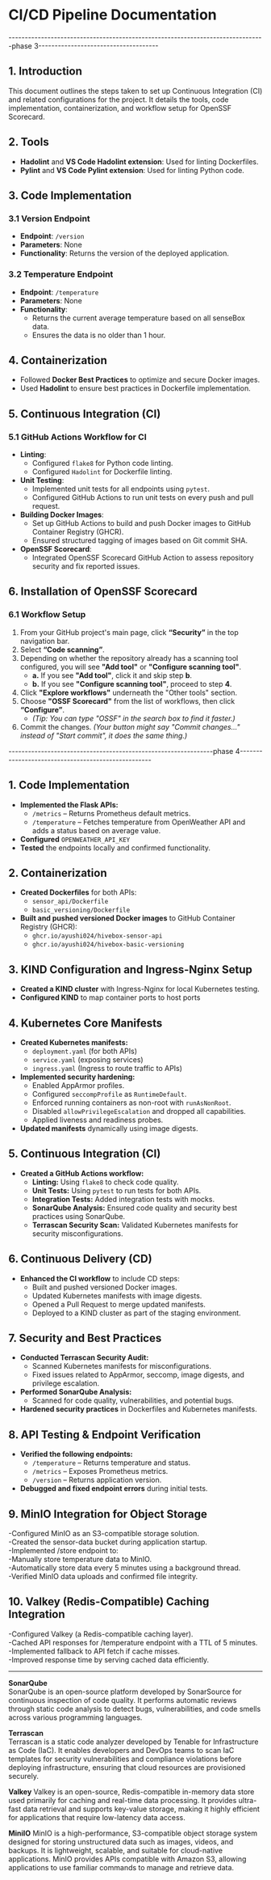 # CI/CD Pipeline Documentation
-------------------------------------------------------------------------------phase 3-------------------------------------
## 1. Introduction
This document outlines the steps taken to set up Continuous Integration (CI) and related configurations for the project. It details the tools, code implementation, containerization, and workflow setup for OpenSSF Scorecard.

## 2. Tools
- **Hadolint** and **VS Code Hadolint extension**: Used for linting Dockerfiles.
- **Pylint** and **VS Code Pylint extension**: Used for linting Python code.

## 3. Code Implementation

### 3.1 Version Endpoint
- **Endpoint**: `/version`
- **Parameters**: None
- **Functionality**: Returns the version of the deployed application.

### 3.2 Temperature Endpoint
- **Endpoint**: `/temperature`
- **Parameters**: None
- **Functionality**:
  - Returns the current average temperature based on all senseBox data.
  - Ensures the data is no older than 1 hour.

## 4. Containerization
- Followed **Docker Best Practices** to optimize and secure Docker images.
- Used **Hadolint** to ensure best practices in Dockerfile implementation.

## 5. Continuous Integration (CI)
### 5.1 GitHub Actions Workflow for CI
- **Linting**:
  - Configured `flake8` for Python code linting.
  - Configured `Hadolint` for Dockerfile linting.
- **Unit Testing**:
  - Implemented unit tests for all endpoints using `pytest`.
  - Configured GitHub Actions to run unit tests on every push and pull request.
- **Building Docker Images**:
  - Set up GitHub Actions to build and push Docker images to GitHub Container Registry (GHCR).
  - Ensured structured tagging of images based on Git commit SHA.
- **OpenSSF Scorecard**:
  - Integrated OpenSSF Scorecard GitHub Action to assess repository security and fix reported issues.

## 6. Installation of OpenSSF Scorecard
### 6.1 Workflow Setup
1. From your GitHub project's main page, click **“Security”** in the top navigation bar.
2. Select **“Code scanning”**.
3. Depending on whether the repository already has a scanning tool configured, you will see **"Add tool"** or **"Configure scanning tool"**.
   - **a.** If you see **"Add tool"**, click it and skip step **b**.
   - **b.** If you see **"Configure scanning tool"**, proceed to step **4**.
4. Click **"Explore workflows"** underneath the "Other tools" section.
5. Choose **"OSSF Scorecard"** from the list of workflows, then click **“Configure”**.
   - *(Tip: You can type "OSSF" in the search box to find it faster.)*
6. Commit the changes. *(Your button might say "Commit changes..." instead of "Start commit", it does the same thing.)*


                                                                                  
---------------------------------------------------------------phase 4---------------------------------------------------

                                                                                                        
                                                                                                         
                                                                                                         
## 1. Code Implementation               
- **Implemented the Flask APIs:**
  - `/metrics` – Returns Prometheus default metrics.
  - `/temperature` – Fetches temperature from OpenWeather API and adds a status based on average value.
- **Configured** `OPENWEATHER_API_KEY` 
- **Tested** the endpoints locally and confirmed functionality.

## 2. Containerization
- **Created Dockerfiles** for both APIs:
  - `sensor_api/Dockerfile`
  - `basic_versioning/Dockerfile`
- **Built and pushed versioned Docker images** to GitHub Container Registry (GHCR):
  - `ghcr.io/ayushi024/hivebox-sensor-api`
  - `ghcr.io/ayushi024/hivebox-basic-versioning`

## 3. KIND Configuration and Ingress-Nginx Setup
- **Created a KIND cluster** with Ingress-Nginx for local Kubernetes testing.
- **Configured KIND** to map container ports to host ports 


## 4. Kubernetes Core Manifests
- **Created Kubernetes manifests:**
  - `deployment.yaml` (for both APIs)
  - `service.yaml` (exposing services)
  - `ingress.yaml` (Ingress to route traffic to APIs)
- **Implemented security hardening:**
  - Enabled AppArmor profiles.
  - Configured `seccompProfile` as `RuntimeDefault`.
  - Enforced running containers as non-root with `runAsNonRoot`.
  - Disabled `allowPrivilegeEscalation` and dropped all capabilities.
  - Applied liveness and readiness probes.
- **Updated manifests** dynamically using image digests.

## 5. Continuous Integration (CI)

- **Created a GitHub Actions workflow:**
  - **Linting:** Using `flake8` to check code quality.
  - **Unit Tests:** Using `pytest` to run tests for both APIs.
  - **Integration Tests:** Added integration tests with mocks.
  - **SonarQube Analysis:** Ensured code quality and security best practices using SonarQube.
  - **Terrascan Security Scan:** Validated Kubernetes manifests for security misconfigurations.

## 6. Continuous Delivery (CD)
- **Enhanced the CI workflow** to include CD steps:
  - Built and pushed versioned Docker images.
  - Updated Kubernetes manifests with image digests.
  - Opened a Pull Request to merge updated manifests.
  - Deployed to a KIND cluster as part of the staging environment.


## 7. Security and Best Practices

- **Conducted Terrascan Security Audit:**
  - Scanned Kubernetes manifests for misconfigurations.
  - Fixed issues related to AppArmor, seccomp, image digests, and privilege escalation.
- **Performed SonarQube Analysis:**
  - Scanned for code quality, vulnerabilities, and potential bugs.
- **Hardened security practices** in Dockerfiles and Kubernetes manifests.

## 8. API Testing & Endpoint Verification

- **Verified the following endpoints:**
  - `/temperature` – Returns temperature and status.
  - `/metrics` – Exposes Prometheus metrics.
  - `/version` – Returns application version.
- **Debugged and fixed endpoint errors** during initial tests.


## 9. MinIO Integration for Object Storage                  
-Configured MinIO as an S3-compatible storage solution.                                         
-Created the sensor-data bucket during application startup.                                           
-Implemented /store endpoint to:                                           
-Manually store temperature data to MinIO.                                           
-Automatically store data every 5 minutes using a background thread.                                           
-Verified MinIO data uploads and confirmed file integrity.
                                           
## 10. Valkey (Redis-Compatible) Caching Integration                                           
-Configured Valkey (a Redis-compatible caching layer).                                           
-Cached API responses for /temperature endpoint with a TTL of 5 minutes.                                           
-Implemented fallback to API fetch if cache misses.                                           
-Improved response time by serving cached data efficiently.                                           

----------------------------------------------------------------------------------------------------------------------------
**SonarQube**                                      
SonarQube is an open-source platform developed by SonarSource for continuous inspection of code quality. It performs automatic reviews through static code analysis to detect bugs, vulnerabilities, and code smells across various programming languages. 
                                                                                        
**Terrascan**                                                     
Terrascan is a static code analyzer developed by Tenable for Infrastructure as Code (IaC). It enables developers and DevOps teams to scan IaC templates for security vulnerabilities and compliance violations before deploying infrastructure, ensuring that cloud resources are provisioned securely.

**Valkey**
Valkey is an open-source, Redis-compatible in-memory data store used primarily for caching and real-time data processing. It provides ultra-fast data retrieval and supports key-value storage, making it highly efficient for applications that require low-latency data access.

**MiniIO**
MinIO is a high-performance, S3-compatible object storage system designed for storing unstructured data such as images, videos, and backups. It is lightweight, scalable, and suitable for cloud-native applications. MinIO provides APIs compatible with Amazon S3, allowing applications to use familiar commands to manage and retrieve data.
